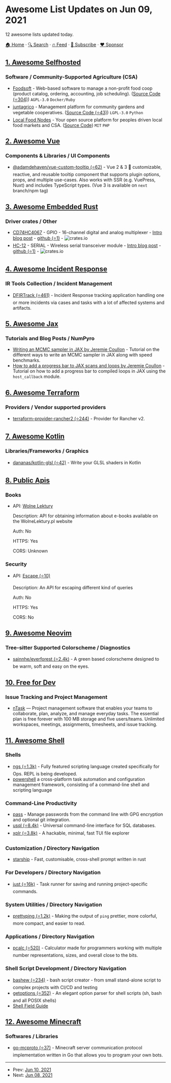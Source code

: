 # Awesome List Updates on Jun 09, 2021

12 awesome lists updated today.

[🏠 Home](/README.md) · [🔍 Search](https://www.trackawesomelist.com/search/) · [🔥 Feed](https://www.trackawesomelist.com/rss.xml) · [📮 Subscribe](https://trackawesomelist.us17.list-manage.com/subscribe?u=d2f0117aa829c83a63ec63c2f&id=36a103854c) · [❤️  Sponsor](https://github.com/sponsors/theowenyoung)



## [1. Awesome Selfhosted](/content/awesome-selfhosted/awesome-selfhosted/README.md)

### Software / Community-Supported Agriculture (CSA)

*   [Foodsoft](https://foodcoops.net/) - Web-based software to manage a non-profit food coop (product catalog, ordering, accounting, job scheduling). ([Source Code (⭐304)](https://github.com/foodcoops/foodsoft)) `AGPL-3.0` `Docker/Ruby`
*   [juntagrico](https://juntagrico.org/) - Management platform for community gardens and vegetable cooperatives. ([Source Code (⭐43)](https://github.com/juntagrico/juntagrico)) `LGPL-3.0` `Python`
*   [Local Food Nodes](https://localfoodnodes.org/) - Your open source platform for peoples driven local food markets and CSA. ([Source Code](https://gitlab.com/localfoodnodes/localfoodnodes)) `MIT` `PHP`

## [2. Awesome Vue](/content/vuejs/awesome-vue/README.md)

### Components & Libraries / UI Components

*   [@adamdehaven/vue-custom-tooltip (⭐62)](https://github.com/adamdehaven/vue-custom-tooltip) - Vue 2 & 3 :tada: customizable, reactive, and reusable tooltip component that supports plugin options, props, and multiple use-cases. Also works with SSR (e.g. VuePress, Nuxt) and includes TypeScript types. (Vue 3 is available on `next` branch/npm tag)

## [3. Awesome Embedded Rust](/content/rust-embedded/awesome-embedded-rust/README.md)

### Driver crates / Other

*   [CD74HC4067](https://crates.io/crates/cd74hc4067) - GPIO - 16-channel digital and analog multiplexer - [Intro blog post](https://barafael.github.io/A-Platform-Agnostic-Driver-for-the-CD74HC4067) - [github (⭐1)](https://github.com/barafael/cd74hc4067-rs) - ![crates.io](https://img.shields.io/crates/v/cd74hc4067.svg)
*   [HC-12](https://crates.io/crates/hc12-at) - SERIAL - Wireless serial transceiver module - [Intro blog post](https://barafael.github.io/A-Platform-Agnostic-Driver-for-the-HC12-serial-radio-module/) - [github (⭐1)](https://github.com/barafael/hc12-at-rs) - ![crates.io](https://img.shields.io/crates/v/hc12-at.svg)

## [4. Awesome Incident Response](/content/meirwah/awesome-incident-response/README.md)

### IR Tools Collection / Incident Management

*   [DFIRTrack (⭐461)](https://github.com/dfirtrack/dfirtrack) - Incident Response tracking application handling one or more incidents via cases and tasks with a lot of affected systems and artifacts.

## [5. Awesome Jax](/content/n2cholas/awesome-jax/README.md)

### Tutorials and Blog Posts / NumPyro

*   [Writing an MCMC sampler in JAX by Jeremie Coullon](https://www.jeremiecoullon.com/2020/11/10/mcmcjax3ways/) - Tutorial on the different ways to write an MCMC sampler in JAX along with speed benchmarks.
*   [How to add a progress bar to JAX scans and loops by Jeremie Coullon](https://www.jeremiecoullon.com/2021/01/29/jax_progress_bar/) - Tutorial on how to add a progress bar to compiled loops in JAX using the `host_callback` module.

## [6. Awesome Terraform](/content/shuaibiyy/awesome-terraform/README.md)

### Providers / Vendor supported providers

*   [terraform-provider-rancher2 (⭐244)](https://github.com/rancher/terraform-provider-rancher2) - Provider for Rancher v2.

## [7. Awesome Kotlin](/content/KotlinBy/awesome-kotlin/README.md)

### Libraries/Frameworks / Graphics

*   [dananas/kotlin-glsl (⭐42)](https://github.com/dananas/kotlin-glsl) - Write your GLSL shaders in Kotlin

## [8. Public Apis](/content/public-apis/public-apis/README.md)

### Books

- API: [Wolne Lektury](https://wolnelektury.pl/api/)

  Description: API for obtaining information about e-books available on the WolneLektury.pl website

  Auth: No

  HTTPS: Yes

  CORS: Unknown



### Security

- API: [Escape (⭐10)](https://github.com/polarspetroll/EscapeAPI)

  Description: An API for escaping different kind of queries

  Auth: No

  HTTPS: Yes

  CORS: No



## [9. Awesome Neovim](/content/rockerBOO/awesome-neovim/README.md)

### Tree-sitter Supported Colorscheme / Diagnostics

*   [sainnhe/everforest (⭐2.4k)](https://github.com/sainnhe/everforest) - A green based colorscheme designed to be warm, soft and easy on the eyes.

## [10. Free for Dev](/content/ripienaar/free-for-dev/README.md)

### Issue Tracking and Project Management

*   [nTask](https://www.ntaskmanager.com/) — Project management software that enables your teams to collaborate, plan, analyze, and manage everyday tasks. The essential plan is free forever with 100 MB storage and five users/teams. Unlimited workspaces, meetings, assignments, timesheets, and issue tracking.

## [11. Awesome Shell](/content/alebcay/awesome-shell/README.md)

### Shells

*   [ngs (⭐1.3k)](https://github.com/ngs-lang/ngs) - Fully featured scripting language created specifically for Ops. REPL is being developed.
*   [powershell](https://docs.microsoft.com/en-us/powershell/scripting/overview) a cross-platform task automation and configuration management framework, consisting of a command-line shell and scripting language

### Command-Line Productivity

*   [pass](https://www.passwordstore.org/) - Manage passwords from the command line with GPG encryption and optional git integration.
*   [usql (⭐8.4k)](https://github.com/xo/usql) - Universal command-line interface for SQL databases.
*   [xplr (⭐3.8k)](https://github.com/sayanarijit/xplr) -  A hackable, minimal, fast TUI file explorer

### Customization / Directory Navigation

*   [starship](https://starship.rs/) - Fast, customisable, cross-shell prompt written in rust

### For Developers / Directory Navigation

*   [just (⭐16k)](https://github.com/casey/just) - Task runner for saving and running project-specific commands.

### System Utilities / Directory Navigation

*   [prettyping (⭐1.2k)](https://github.com/denilsonsa/prettyping) - Making the output of `ping` prettier, more colorful, more compact, and easier to read.

### Applications / Directory Navigation

*   [pcalc (⭐520)](https://github.com/alt-romes/programmer-calculator) - Calculator made for programmers working with multiple number representations, sizes, and overall close to the bits.

### Shell Script Development / Directory Navigation

*   [bashew (⭐234)](https://github.com/pforret/bashew) - bash script creator - from small stand-alone script to complex projects with CI/CD and testing
*   [getoptions (⭐352)](https://github.com/ko1nksm/getoptions) - An elegant option parser for shell scripts (sh, bash and all POSIX shells)
*   [Shell Field Guide](https://raimonster.com/scripting-field-guide/)

## [12. Awesome Minecraft](/content/bs-community/awesome-minecraft/README.md)

### Softwares / Libraries

*   [go-mcproto (⭐37)](https://github.com/BRA1L0R/go-mcproto) - Minecraft server communication protocol implementation written in Go that allows you to program your own bots.

---

- Prev: [Jun 10, 2021](/content/2021/06/10/README.md)
- Next: [Jun 08, 2021](/content/2021/06/08/README.md)
